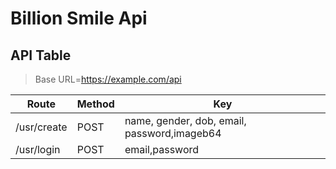 Billion Smile Api
=
## API Table
>Base URL=https://example.com/api

Route | Method | Key |
------|--------|-----|
/usr/create| POST | name, gender, dob, email, password,imageb64
/usr/login | POST | email,password
